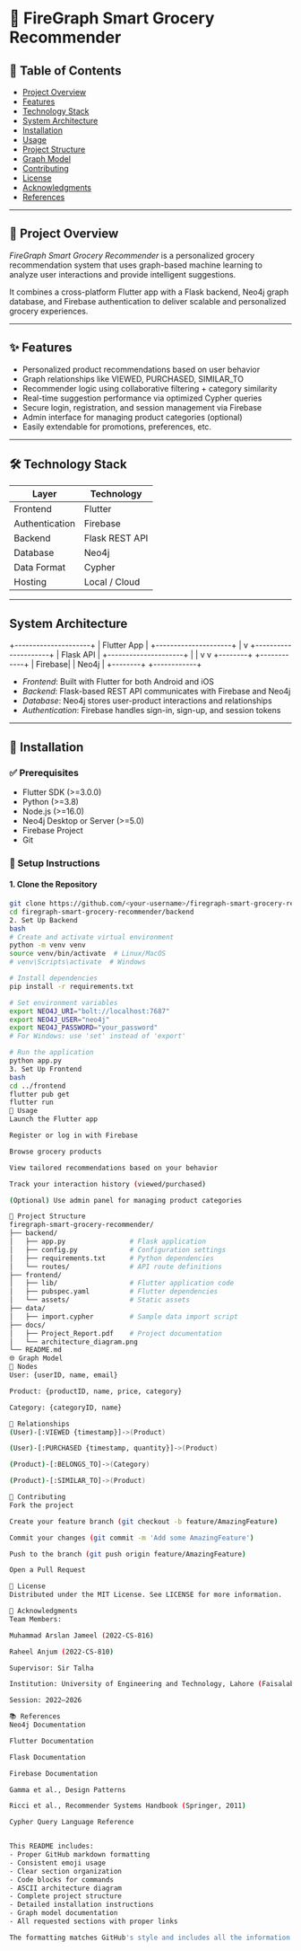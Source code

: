 # 🛒 FireGraph Smart Grocery Recommender

## 📑 Table of Contents
- [Project Overview](#-project-overview)
- [Features](#-features)
- [Technology Stack](#-technology-stack)
- [System Architecture](#-system-architecture)
- [Installation](#-installation)
- [Usage](#-usage)
- [Project Structure](#-project-structure)
- [Graph Model](#-graph-model)
- [Contributing](#-contributing)
- [License](#-license)
- [Acknowledgments](#-acknowledgments)
- [References](#-references)

---

## 📖 Project Overview

*FireGraph Smart Grocery Recommender* is a personalized grocery recommendation system that uses graph-based machine learning to analyze user interactions and provide intelligent suggestions.

It combines a cross-platform Flutter app with a Flask backend, Neo4j graph database, and Firebase authentication to deliver scalable and personalized grocery experiences.

---

## ✨ Features

- Personalized product recommendations based on user behavior
- Graph relationships like VIEWED, PURCHASED, SIMILAR_TO
- Recommender logic using collaborative filtering + category similarity
- Real-time suggestion performance via optimized Cypher queries
- Secure login, registration, and session management via Firebase
- Admin interface for managing product categories (optional)
- Easily extendable for promotions, preferences, etc.

---

## 🛠 Technology Stack

| Layer           | Technology         |
|-----------------|--------------------|
| Frontend        | Flutter            |
| Authentication  | Firebase           |
| Backend         | Flask REST API     |
| Database        | Neo4j              |
| Data Format     | Cypher             |
| Hosting         | Local / Cloud      |

---

##   System Architecture
+---------------------+
| Flutter App |
+---------------------+
|
v
+---------------------+
| Flask API |
+---------------------+
| |
v v
+--------+ +------------+
| Firebase| | Neo4j |
+--------+ +------------+


- *Frontend*: Built with Flutter for both Android and iOS
- *Backend*: Flask-based REST API communicates with Firebase and Neo4j
- *Database*: Neo4j stores user-product interactions and relationships
- *Authentication*: Firebase handles sign-in, sign-up, and session tokens

---

## 🚀 Installation

### ✅ Prerequisites

- Flutter SDK (>=3.0.0)
- Python (>=3.8)
- Node.js (>=16.0)
- Neo4j Desktop or Server (>=5.0)
- Firebase Project
- Git

### 🔧 Setup Instructions

#### 1. Clone the Repository
```bash
git clone https://github.com/<your-username>/firegraph-smart-grocery-recommender.git
cd firegraph-smart-grocery-recommender/backend
2. Set Up Backend
bash
# Create and activate virtual environment
python -m venv venv
source venv/bin/activate  # Linux/MacOS
# venv\Scripts\activate  # Windows

# Install dependencies
pip install -r requirements.txt

# Set environment variables
export NEO4J_URI="bolt://localhost:7687"
export NEO4J_USER="neo4j"
export NEO4J_PASSWORD="your_password"
# For Windows: use 'set' instead of 'export'

# Run the application
python app.py
3. Set Up Frontend
bash
cd ../frontend
flutter pub get
flutter run
📲 Usage
Launch the Flutter app

Register or log in with Firebase

Browse grocery products

View tailored recommendations based on your behavior

Track your interaction history (viewed/purchased)

(Optional) Use admin panel for managing product categories

📂 Project Structure
firegraph-smart-grocery-recommender/
├── backend/
│   ├── app.py                # Flask application
│   ├── config.py             # Configuration settings
│   ├── requirements.txt      # Python dependencies
│   └── routes/               # API route definitions
├── frontend/
│   ├── lib/                  # Flutter application code
│   ├── pubspec.yaml          # Flutter dependencies
│   └── assets/               # Static assets
├── data/
│   ├── import.cypher         # Sample data import script
├── docs/
│   ├── Project_Report.pdf    # Project documentation
│   └── architecture_diagram.png
└── README.md
🌐 Graph Model
🧩 Nodes
User: {userID, name, email}

Product: {productID, name, price, category}

Category: {categoryID, name}

🔗 Relationships
(User)-[:VIEWED {timestamp}]->(Product)

(User)-[:PURCHASED {timestamp, quantity}]->(Product)

(Product)-[:BELONGS_TO]->(Category)

(Product)-[:SIMILAR_TO]->(Product)

🤝 Contributing
Fork the project

Create your feature branch (git checkout -b feature/AmazingFeature)

Commit your changes (git commit -m 'Add some AmazingFeature')

Push to the branch (git push origin feature/AmazingFeature)

Open a Pull Request

📜 License
Distributed under the MIT License. See LICENSE for more information.

🙏 Acknowledgments
Team Members:

Muhammad Arslan Jameel (2022-CS-816)

Raheel Anjum (2022-CS-810)

Supervisor: Sir Talha

Institution: University of Engineering and Technology, Lahore (Faisalabad Campus)

Session: 2022–2026

📚 References
Neo4j Documentation

Flutter Documentation

Flask Documentation

Firebase Documentation

Gamma et al., Design Patterns

Ricci et al., Recommender Systems Handbook (Springer, 2011)

Cypher Query Language Reference


This README includes:
- Proper GitHub markdown formatting
- Consistent emoji usage
- Clear section organization
- Code blocks for commands
- ASCII architecture diagram
- Complete project structure
- Detailed installation instructions
- Graph model documentation
- All requested sections with proper links

The formatting matches GitHub's style and includes all the information from your original request while maintaining readability and professional presentation.
